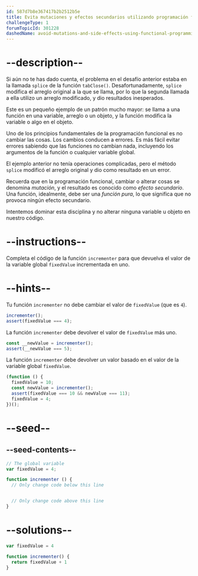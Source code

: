 ```yaml
---
id: 587d7b8e367417b2b2512b5e
title: Evita mutaciones y efectos secundarios utilizando programación funcional
challengeType: 1
forumTopicId: 301228
dashedName: avoid-mutations-and-side-effects-using-functional-programming
---
```


# --description--

Si aún no te has dado cuenta, el problema en el desafío anterior estaba en la llamada `splice` de la función `tabClose()`. Desafortunadamente, `splice` modifica el arreglo original a la que se llama, por lo que la segunda llamada a ella utilizo un arreglo modificado, y dio resultados inesperados.

Este es un pequeño ejemplo de un patrón mucho mayor: se llama a una función en una variable, arreglo o un objeto, y la función modifica la variable o algo en el objeto.

Uno de los principios fundamentales de la programación funcional es no cambiar las cosas. Los cambios conducen a errores. Es más fácil evitar errores sabiendo que las funciones no cambian nada, incluyendo los argumentos de la función o cualquier variable global.

El ejemplo anterior no tenía operaciones complicadas, pero el método `splice` modificó el arreglo original y dio como resultado en un error.

Recuerda que en la programación funcional, cambiar o alterar cosas se denomina <dfn>mutación</dfn>, y el resultado es conocido como <dfn>efecto secundario</dfn>. Una función, idealmente, debe ser una <dfn>función pura</dfn>, lo que significa que no provoca ningún efecto secundario.

Intentemos dominar esta disciplina y no alterar ninguna variable u objeto en nuestro código.

# --instructions--

Completa el código de la función `incrementer` para que devuelva el valor de la variable global `fixedValue` incrementada en uno.

# --hints--

Tu función `incrementer` no debe cambiar el valor de `fixedValue` (que es `4`).

```js
incrementer();
assert(fixedValue === 4);
```

La función `incrementer` debe devolver el valor de `fixedValue` más uno.

```js
const __newValue = incrementer();
assert(__newValue === 5);
```

La función `incrementer` debe devolver un valor basado en el valor de la variable global `fixedValue`.

```js
(function () {
  fixedValue = 10;
  const newValue = incrementer();
  assert(fixedValue === 10 && newValue === 11);
  fixedValue = 4;
})();
```

# --seed--

## --seed-contents--

```js
// The global variable
var fixedValue = 4;

function incrementer () {
  // Only change code below this line


  // Only change code above this line
}
```

# --solutions--

```js
var fixedValue = 4

function incrementer() {
  return fixedValue + 1
}
```
